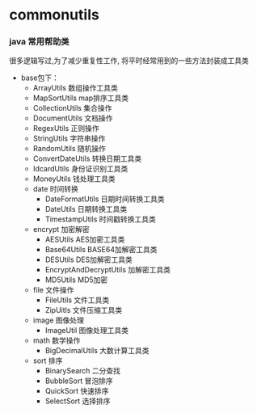 # commonutils 
###   java         常用帮助类
 很多逻辑写过,为了减少重复性工作, 将平时经常用到的一些方法封装成工具类 <br>
- base包下：
   - ArrayUtils  数组操作工具类
   - MapSortUtils   map排序工具类
   - CollectionUtils 集合操作
   - DocumentUtils  文档操作
   - RegexUtils 正则操作
   - StringUtils 字符串操作
   - RandomUtils 随机操作
   - ConvertDateUtils 转换日期工具类
   - IdcardUtils  身份证识别工具类
   - MoneyUtils  钱处理工具类
   - date   时间转换
      -  DateFormatUtils 日期时间转换工具类
      -  DateUtils 日期转换工具类
      -  TimestampUtils 时间戳转换工具类
   - encrypt 加密解密
     -  AESUtils AES加密工具类
     -  Base64Utils BASE64加解密工具类
     -  DESUtils DES加解密工具类
     -  EncryptAndDecryptUtils 加解密工具类
     -  MD5Utils MD5加密
   - file    文件操作
     -  FileUtils 文件工具类
     -  ZipUitls 文件压缩工具类
   - image    图像处理
     -  ImageUtil 图像处理工具类
   - math     数学操作
      - BigDecimalUtils 大数计算工具类
   - sort       排序
      - BinarySearch 二分查找
      - BubbleSort 冒泡排序
      - QuickSort  快速排序
      - SelectSort 选择排序
